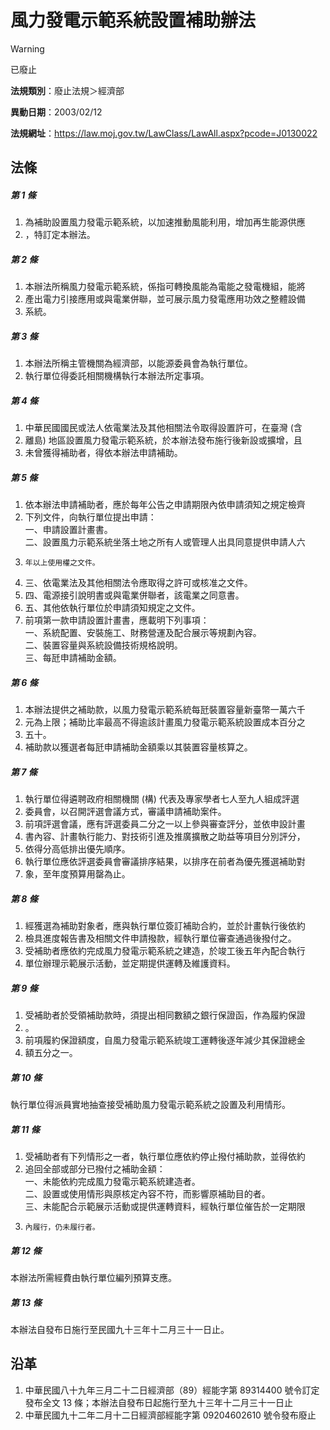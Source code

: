 # 風力發電示範系統設置補助辦法
> [!WARNING]
> 已廢止

**法規類別**：廢止法規＞經濟部

**異動日期**：2003/02/12  

**法規網址**：https://law.moj.gov.tw/LawClass/LawAll.aspx?pcode=J0130022



## 法條
##### 第 1 條
1. 為補助設置風力發電示範系統，以加速推動風能利用，增加再生能源供應
1. ，特訂定本辦法。

##### 第 2 條
1. 本辦法所稱風力發電示範系統，係指可轉換風能為電能之發電機組，能將
1. 產出電力引接應用或與電業併聯，並可展示風力發電應用功效之整體設備
1. 系統。

##### 第 3 條
1. 本辦法所稱主管機關為經濟部，以能源委員會為執行單位。
1. 執行單位得委託相關機構執行本辦法所定事項。

##### 第 4 條
1. 中華民國國民或法人依電業法及其他相關法令取得設置許可，在臺灣 (含
1. 離島) 地區設置風力發電示範系統，於本辦法發布施行後新設或擴增，且
1. 未曾獲得補助者，得依本辦法申請補助。

##### 第 5 條
1. 依本辦法申請補助者，應於每年公告之申請期限內依申請須知之規定檢齊
1. 下列文件，向執行單位提出申請：  
一、申請設置計畫書。  
二、設置風力示範系統坐落土地之所有人或管理人出具同意提供申請人六
1.     年以上使用權之文件。
1. 三、依電業法及其他相關法令應取得之許可或核准之文件。
1. 四、電源接引說明書或與電業併聯者，該電業之同意書。
1. 五、其他依執行單位於申請須知規定之文件。
1. 前項第一款申請設置計畫書，應載明下列事項：  
一、系統配置、安裝施工、財務營運及配合展示等規劃內容。  
二、裝置容量與系統設備技術規格說明。  
三、每瓩申請補助金額。

##### 第 6 條
1. 本辦法提供之補助款，以風力發電示範系統每瓩裝置容量新臺幣一萬六千
1. 元為上限；補助比率最高不得逾該計畫風力發電示範系統設置成本百分之
1. 五十。
1. 補助款以獲選者每瓩申請補助金額乘以其裝置容量核算之。

##### 第 7 條
1. 執行單位得遴聘政府相關機關 (構) 代表及專家學者七人至九人組成評選
1. 委員會，以召開評選會議方式，審議申請補助案件。
1. 前項評選會議，應有評選委員二分之一以上參與審查評分，並依申設計畫
1. 書內容、計畫執行能力、對技術引進及推廣擴散之助益等項目分別評分，
1. 依得分高低排出優先順序。
1. 執行單位應依評選委員會審議排序結果，以排序在前者為優先獲選補助對
1. 象，至年度預算用罄為止。

##### 第 8 條
1. 經獲選為補助對象者，應與執行單位簽訂補助合約，並於計畫執行後依約
1. 檢具進度報告書及相關文件申請撥款，經執行單位審查通過後撥付之。
1. 受補助者應依約完成風力發電示範系統之建造，於竣工後五年內配合執行
1. 單位辦理示範展示活動，並定期提供運轉及維護資料。

##### 第 9 條
1. 受補助者於受領補助款時，須提出相同數額之銀行保證函，作為履約保證
1. 。
1. 前項履約保證額度，自風力發電示範系統竣工運轉後逐年減少其保證總金
1. 額五分之一。

##### 第 10 條
執行單位得派員實地抽查接受補助風力發電示範系統之設置及利用情形。

##### 第 11 條
1. 受補助者有下列情形之一者，執行單位應依約停止撥付補助款，並得依約
1. 追回全部或部分已撥付之補助金額：  
一、未能依約完成風力發電示範系統建造者。  
二、設置或使用情形與原核定內容不符，而影響原補助目的者。  
三、未能配合示範展示活動或提供運轉資料，經執行單位催告於一定期限
1.     內履行，仍未履行者。

##### 第 12 條
本辦法所需經費由執行單位編列預算支應。

##### 第 13 條
本辦法自發布日施行至民國九十三年十二月三十一日止。

## 沿革
1. 中華民國八十九年三月二十二日經濟部（89）經能字第 89314400 號令訂定發布全文 13 條；本辦法自發布日起施行至九十三年十二月三十一日止
1. 中華民國九十二年二月十二日經濟部經能字第 09204602610  號令發布廢止
